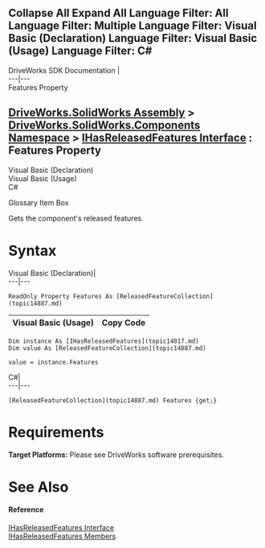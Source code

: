 Collapse All Expand All Language Filter: All  Language Filter: Multiple  Language Filter: Visual Basic (Declaration) Language Filter: Visual Basic (Usage) Language Filter: C#  
---  
DriveWorks SDK Documentation  |   
---|---  
Features Property   
  
[DriveWorks.SolidWorks Assembly](topic13342.md) > [DriveWorks.SolidWorks.Components Namespace](topic13925.md) > [IHasReleasedFeatures Interface](topic14017.md) : Features Property  
---  
  
Visual Basic (Declaration)    
Visual Basic (Usage)    
C# 

Glossary Item Box

Gets the component's released features. 

# Syntax

Visual Basic (Declaration)|   
---|---  
      
    
    ReadOnly Property Features As [ReleasedFeatureCollection](topic14887.md)  
  
Visual Basic (Usage)| Copy Code  
---|---  
      
    
    Dim instance As [IHasReleasedFeatures](topic14017.md)
    Dim value As [ReleasedFeatureCollection](topic14887.md)
     
    value = instance.Features  
  
C#|   
---|---  
      
    
    [ReleasedFeatureCollection](topic14887.md) Features {get;}  
  
# Requirements

**Target Platforms:** Please see DriveWorks software prerequisites.

# See Also

#### Reference

[IHasReleasedFeatures Interface](topic14017.md)   
[IHasReleasedFeatures Members](topic14018.md)


